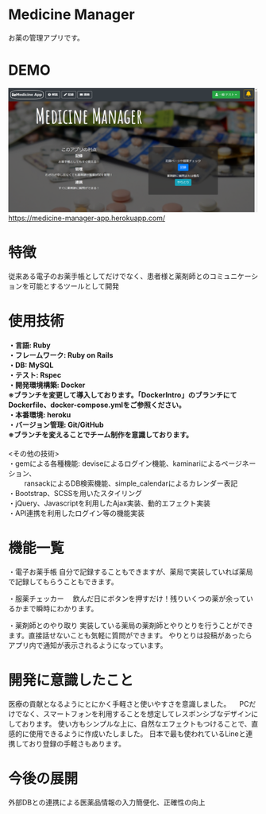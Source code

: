 # Medicine Manager
 お薬の管理アプリです。
 
# DEMO
 ![Top画面](app/assets/images/Top.png "Top")
 https://medicine-manager-app.herokuapp.com/
 
 
# 特徴
 従来ある電子のお薬手帳としてだけでなく、患者様と薬剤師とのコミュニケーションを可能とするツールとして開発

 
# 使用技術
<h4>・言語: Ruby<br>	
・フレームワーク: Ruby on Rails<br>
・DB: MySQL<br>
・テスト: Rspec<br>
・開発環境構築: Docker<br>
	※ブランチを変更して導入しております。「DockerIntro」のブランチにてDockerfile、docker-compose.ymlをご参照ください。<br>
・本番環境: heroku<br>
・バージョン管理: Git/GitHub<br>
	※ブランチを変えることでチーム制作を意識しております。<br></h4>

<その他の技術><br>
・gemによる各種機能: deviseによるログイン機能、kaminariによるページネーション、<br>
		　　              ransackによるDB検索機能、simple_calendarによるカレンダー表記<br>
・Bootstrap、SCSSを用いたスタイリング<br>
・jQuery、Javascriptを利用したAjax実装、動的エフェクト実装<br>
・API連携を利用したログイン等の機能実装


# 機能一覧
 ・電子お薬手帳
   自分で記録することもできますが、薬局で実装していれば薬局で記録してもらうこともできます。
   
 ・服薬チェッカー
 　飲んだ日にボタンを押すだけ！残りいくつの薬が余っているかまで瞬時にわかります。
  
 ・薬剤師とのやり取り
   実装している薬局の薬剤師とやりとりを行うことができます。直接話せないことも気軽に質問ができます。
   やりとりは投稿があったらアプリ内で通知が表示されるようになっています。

# 開発に意識したこと
  医療の貢献となるようにとにかく手軽さと使いやすさを意識しました。
　PCだけでなく、スマートフォンを利用することを想定してレスポンシブなデザインにしております。
  使い方もシンプルな上に、自然なエフェクトもつけることで、直感的に使用できるように作成いたしました。
  日本で最も使われているLineと連携しており登録の手軽さもあります。 
 
# 今後の展開
  外部DBとの連携による医薬品情報の入力簡便化、正確性の向上
  

